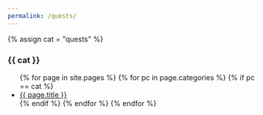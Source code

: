 ```yaml
---
permalink: /quests/
---
```


{% assign cat = "quests" %}

### {{ cat }}
<ul>
  {% for page in site.pages %}
    {% for pc in page.categories %}
      {% if pc == cat %}
        <li><a href="{{ page.url | relative_url }}">{{ page.title }}</a></li>
      {% endif %}   <!-- cat-match-p -->
    {% endfor %}  <!-- page-category -->
  {% endfor %}  <!-- page -->
</ul>
